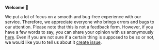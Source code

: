 **Welcome 👋**

We put a lot of focus on a smooth and bug-free experience with our service. Therefore, we appreciate everyone who brings errors and bugs to our attention.
Please note that this is not a feedback form. However, if you have a few words to say, you can share your opinion with us anonymously [here](https://forms.gle/CuCYGob58aa8tQaM8).
Even if you are not sure if a certain thing is supposed to be so or not, we would like you to tell us about it [create issue](https://github.com/dbleu/issues/issues/new).
